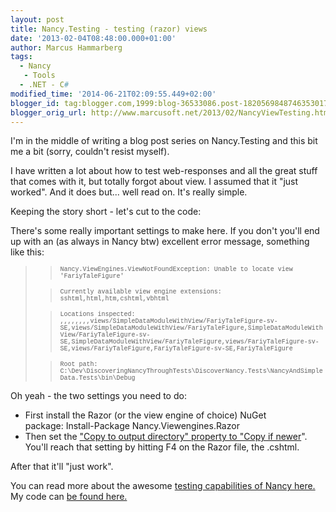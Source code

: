 ```yaml
---
layout: post
title: Nancy.Testing - testing (razor) views
date: '2013-02-04T08:48:00.000+01:00'
author: Marcus Hammarberg
tags:
  - Nancy
   - Tools
  - .NET - C#
modified_time: '2014-06-21T02:09:55.449+02:00'
blogger_id: tag:blogger.com,1999:blog-36533086.post-1820569848746353017
blogger_orig_url: http://www.marcusoft.net/2013/02/NancyViewTesting.html
---
```



<div dir="ltr" style="text-align: left;" trbidi="on">

I'm in the middle of writing a blog post series on Nancy.Testing and
this bit me a bit (sorry, couldn't resist myself).

I have written a lot about how to test web-responses and all the great
stuff that comes with it, but totally forgot about view. I assumed that
it "just worked". And it does but... well read on. It's really simple.


Keeping the story short - let's cut to the code:

<div>

</div>


There's some really important settings to make here. If you don't you'll
end up with an (as always in Nancy btw) excellent error message,
something like this:

> > <span
> > style="font-family: Courier New, Courier, monospace; font-size: x-small;">Nancy.ViewEngines.ViewNotFoundException:
> > Unable to locate view 'FariyTaleFigure'</span>
>
> > <span
> > style="font-family: Courier New, Courier, monospace; font-size: x-small;">Currently
> > available view engine extensions:
> > sshtml,html,htm,cshtml,vbhtml</span>
>
> > <span
> > style="font-family: Courier New, Courier, monospace; font-size: x-small;">Locations
> > inspected:
> > ,,,,,,,,views/SimpleDataModuleWithView/FariyTaleFigure-sv-SE,views/SimpleDataModuleWithView/FariyTaleFigure,SimpleDataModuleWithView/FariyTaleFigure-sv-SE,SimpleDataModuleWithView/FariyTaleFigure,views/FariyTaleFigure-sv-SE,views/FariyTaleFigure,FariyTaleFigure-sv-SE,FariyTaleFigure</span>
>
> > <span
> > style="font-family: Courier New, Courier, monospace; font-size: x-small;">Root
> > path:
> > C:\Dev\DiscoveringNancyThroughTests\DiscoverNancy.Tests\NancyAndSimpleData.Tests\bin\Debug</span>

Oh yeah - the two settings you need to do:

-   First install the Razor (or the view engine of choice) NuGet
    package: Install-Package Nancy.Viewengines.Razor
-   Then set the ["Copy to output directory" property to "Copy if
    newer](https://groups.google.com/forum/?fromgroups=#!searchin/nancy-web-framework/testing$20razor$20views/nancy-web-framework/NE6jFpkdaMM/D8a8N717OqcJ)".
    You'll reach that setting by hitting F4 on the Razor file, the
    .cshtml.

<div>

After that it'll "just work".

You can read more about the awesome [testing capabilities of Nancy
here.](http://www.marcusoft.net/2013/01/NancyTesting1.html)
My code can [be found
here.](https://github.com/marcusoftnet/DiscoveringNancyThroughTests)

</div>

</div>
